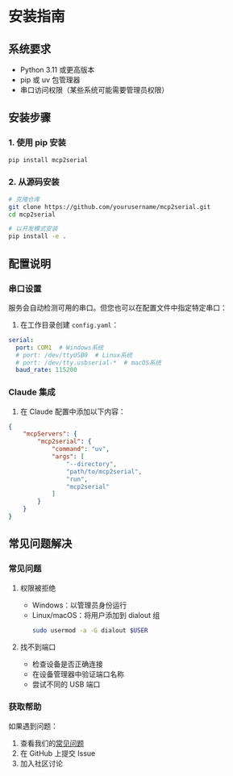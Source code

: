 # 安装指南

## 系统要求

- Python 3.11 或更高版本
- pip 或 uv 包管理器
- 串口访问权限（某些系统可能需要管理员权限）

## 安装步骤

### 1. 使用 pip 安装

```bash
pip install mcp2serial
```

### 2. 从源码安装

```bash
# 克隆仓库
git clone https://github.com/yourusername/mcp2serial.git
cd mcp2serial

# 以开发模式安装
pip install -e .
```

## 配置说明

### 串口设置

服务会自动检测可用的串口。但您也可以在配置文件中指定特定串口：

1. 在工作目录创建 `config.yaml`：
```yaml
serial:
  port: COM1  # Windows系统
  # port: /dev/ttyUSB0  # Linux系统
  # port: /dev/tty.usbserial-*  # macOS系统
  baud_rate: 115200
```

### Claude 集成

1. 在 Claude 配置中添加以下内容：
```json
{
    "mcpServers": {
        "mcp2serial": {
            "command": "uv",
            "args": [
                "--directory",
                "path/to/mcp2serial",
                "run",
                "mcp2serial"
            ]
        }
    }
}
```

## 常见问题解决

### 常见问题

1. 权限被拒绝
   - Windows：以管理员身份运行
   - Linux/macOS：将用户添加到 dialout 组
     ```bash
     sudo usermod -a -G dialout $USER
     ```

2. 找不到端口
   - 检查设备是否正确连接
   - 在设备管理器中验证端口名称
   - 尝试不同的 USB 端口

### 获取帮助

如果遇到问题：
1. 查看我们的[常见问题](./faq.md)
2. 在 GitHub 上提交 Issue
3. 加入社区讨论
